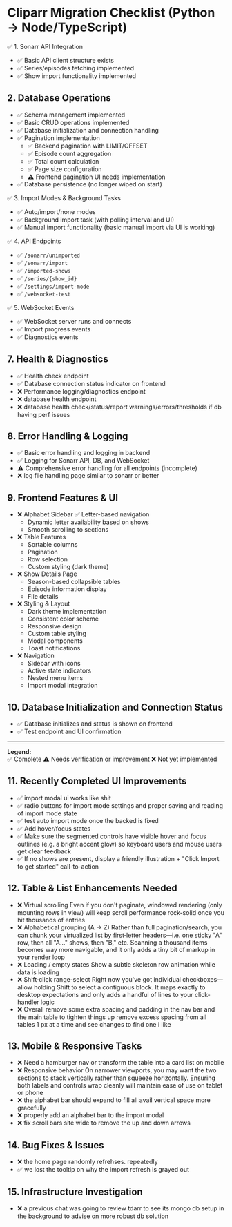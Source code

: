 # Cliparr Migration Checklist (Python → Node/TypeScript)

✅ 1. Sonarr API Integration
- ✅ Basic API client structure exists
- ✅ Series/episodes fetching implemented
- ✅ Show import functionality implemented

## 2. Database Operations
- ✅ Schema management implemented
- ✅ Basic CRUD operations implemented
- ✅ Database initialization and connection handling
- ✅ Pagination implementation
  - ✅ Backend pagination with LIMIT/OFFSET
  - ✅ Episode count aggregation
  - ✅ Total count calculation
  - ✅ Page size configuration
  - ⚠️ Frontend pagination UI needs implementation
- ✅ Database persistence (no longer wiped on start)

✅ 3. Import Modes & Background Tasks
- ✅ Auto/import/none modes
- ✅ Background import task (with polling interval and UI)
- ✅ Manual import functionality (basic manual import via UI is working)

✅ 4. API Endpoints
- ✅ `/sonarr/unimported`
- ✅ `/sonarr/import`
- ✅ `/imported-shows`
- ✅ `/series/{show_id}`
- ✅ `/settings/import-mode`
- ✅ `/websocket-test`

✅ 5. WebSocket Events
- ✅ WebSocket server runs and connects
- ✅ Import progress events
- ✅ Diagnostics events


## 7. Health & Diagnostics
- ✅ Health check endpoint
- ✅ Database connection status indicator on frontend
- ❌ Performance logging/diagnostics endpoint
- ❌ database health endpoint
- ❌ database health check/status/report warnings/errors/thresholds if db having perf issues

## 8. Error Handling & Logging
- ✅ Basic error handling and logging in backend
- ✅ Logging for Sonarr API, DB, and WebSocket
- ⚠️ Comprehensive error handling for all endpoints (incomplete)
- ❌ log file handling page similar to sonarr or better

## 9. Frontend Features & UI
- ❌ Alphabet Sidebar
  ✅ Letter-based navigation
  - Dynamic letter availability based on shows
  - Smooth scrolling to sections
- ❌ Table Features
  - Sortable columns
  - Pagination
  - Row selection
  - Custom styling (dark theme)
- ❌ Show Details Page
  - Season-based collapsible tables
  - Episode information display
  - File details
- ❌ Styling & Layout
  - Dark theme implementation
  - Consistent color scheme
  - Responsive design
  - Custom table styling
  - Modal components
  - Toast notifications
- ❌ Navigation
  - Sidebar with icons
  - Active state indicators
  - Nested menu items
  - Import modal integration

## 10. Database Initialization and Connection Status
- ✅ Database initializes and status is shown on frontend
- ✅ Test endpoint and UI confirmation

---

**Legend:**  
✅ Complete  ⚠️ Needs verification or improvement  ❌ Not yet implemented


## 11. Recently Completed UI Improvements
- ✅ import modal ui works like shit 
- ✅ radio buttons for import mode settings and proper saving and reading of import mode state
- ✅ test auto import mode once the backed is fixed
- ✅ Add hover/focus states
- ✅ Make sure the segmented controls have visible hover and focus outlines (e.g. a bright accent glow) so keyboard users and mouse users get clear feedback
- ✅ If no shows are present, display a friendly illustration + "Click Import to get started" call-to-action

## 12. Table & List Enhancements Needed
- ❌ Virtual scrolling
      Even if you don't paginate, windowed rendering (only mounting rows in view) will keep scroll performance rock-solid once you hit thousands of entries
- ❌ Alphabetical grouping (A → Z)
      Rather than full pagination/search, you can chunk your virtualized list by first‐letter headers—i.e. one sticky "A" row, then all "A…" shows, then "B," etc. Scanning a thousand items becomes way more navigable, and it only adds a tiny bit of markup in your render loop
- ❌ Loading / empty states
      Show a subtle skeleton row animation while data is loading
- ❌ Shift‐click range-select
      Right now you've got individual checkboxes—allow holding Shift to select a contiguous block. It maps exactly to desktop expectations and only adds a handful of lines to your click-handler logic
- ❌ Overall remove some extra spacing and padding in the nav bar and the main table to tighten things up
      remove excess spacing from all tables 1 px at a time and see changes to find one i like

## 13. Mobile & Responsive Tasks
- ❌ Need a hamburger nav or transform the table into a card list on mobile
- ❌ Responsive behavior
      On narrower viewports, you may want the two sections to stack vertically rather than squeeze horizontally. Ensuring both labels and controls wrap cleanly will maintain ease of use on tablet or phone
- ❌ the alphabet bar should expand to fill all avail vertical space more gracefully
- ❌ properly add an alphabet bar to the import modal 
- ❌ fix scroll bars site wide to remove the up and down arrows

## 14. Bug Fixes & Issues
- ❌ the home page randomly refrehses. repeatedly
- ✅ we lost the tooltip on why the import refresh is grayed out

## 15. Infrastructure Investigation
- ❌ a previous chat was going to review tdarr to see its mongo db setup in the background to advise on more robust db solution